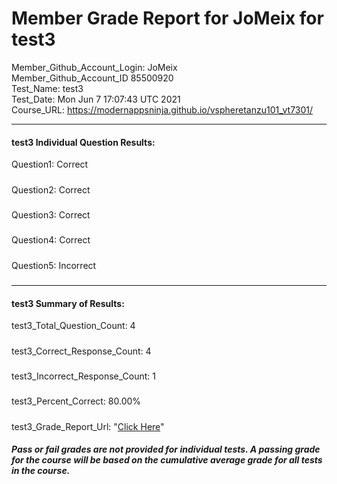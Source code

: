 # Member Grade Report for JoMeix for test3  
   
Member_Github_Account_Login: JoMeix  
Member_Github_Account_ID 85500920  
Test_Name: test3  
Test_Date: Mon Jun  7 17:07:43 UTC 2021  
Course_URL: https://modernappsninja.github.io/vspheretanzu101_vt7301/  
   
---  
#### test3 Individual Question Results:  
Question1: Correct  
#####  
Question2: Correct  
#####  
Question3: Correct  
#####  
Question4: Correct  
#####  
Question5: Incorrect  
#####  
---  
#### test3 Summary of Results:  
test3_Total_Question_Count: 4  
#####  
test3_Correct_Response_Count: 4  
#####  
test3_Incorrect_Response_Count: 1  
#####  
test3_Percent_Correct: 80.00%  
#####  
test3_Grade_Report_Url: "[Click Here](https://github.com/modernappsninjas/JoMeix/blob/main/static/userdata/courses/vspheretanzu101_vt7301/grade_report.pr694.test3.md)"
##### Pass or fail grades are not provided for individual tests. A passing grade for the course will be based on the cumulative average grade for all tests in the course.  
